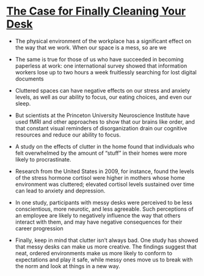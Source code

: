 # [The Case for Finally Cleaning Your Desk](https://hbr.org/2019/03/the-case-for-finally-cleaning-your-desk)

* The physical environment of the workplace has a significant effect on the way that we work. When our space is a mess, so are we

* The same is true for those of us who have succeeded in becoming paperless at work: one international survey showed that information workers lose up to two hours a week fruitlessly searching for lost digital documents

* Cluttered spaces can have negative effects on our stress and anxiety levels, as well as our ability to focus, our eating choices, and even our sleep. 

* But scientists at the Princeton University Neuroscience Institute have used fMRI and other approaches to show that our brains like order, and that constant visual reminders of disorganization drain our cognitive resources and reduce our ability to focus.

* A study on the effects of clutter in the home found that individuals who felt overwhelmed by the amount of “stuff” in their homes were more likely to procrastinate. 

* Research from the United States in 2009, for instance, found the levels of the stress hormone cortisol were higher in mothers whose home environment was cluttered; elevated cortisol levels sustained over time can lead to anxiety and depression.

* In one study, participants with messy desks were perceived to be less conscientious, more neurotic, and less agreeable. Such perceptions of an employee are likely to negatively influence the way that others interact with them, and may have negative consequences for their career progression

* Finally, keep in mind that clutter isn’t always bad. One study has showed that messy desks can make us more creative. The findings suggest that neat, ordered environments make us more likely to conform to expectations and play it safe, while messy ones move us to break with the norm and look at things in a new way.